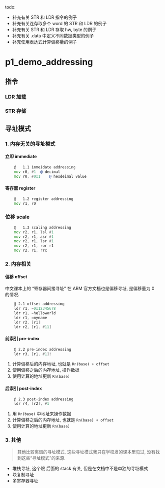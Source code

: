 todo:

- 补充有关 STR 和 LDR 指令的例子
- 补充有关连存取多个 word 的 STR 和 LDR 的例子
- 补充有关 STR 和 LDR 存取 hw, byte 的例子
- 补充有关 .data 中定义不同数据类型的例子
- 补充使用表达式计算偏移量的例子

# p1_demo_addressing

## 指令

### LDR 加载

### STR 存储

## 寻址模式

### 1. 内存无关的寻址模式

#### 立即 immediate

```asm
    @   1.1 immeidate addressing
    mov r0, #1  @ decimal
    mov r0, #0x1    @ hexdeimal value
```

#### 寄存器 register

```asm
    @   1.2 register addressing
    mov r1, r0
```

### 位移 scale

```asm
    @   1.3 scaling addressing
    mov r2, r1, lsl #1
    mov r2, r1, asr #1
    mov r2, r1, lsr #1
    mov r2, r1, ror r1
    mov r2, r1, rrx
```

### 2. 内存相关

#### 偏移 offset

中文课本上的 “寄存器间接寻址” 在 ARM 官方文档也是偏移寻址, 是偏移量为 0 的情况.

```asm
    @ 2.1 offset addressing
    ldr r1, =0x12345678
    ldr r1, =helloworld
    ldr r1, =myname
    ldr r2, [r1]
    ldr r2, [r1, #11]
```

#### 前索引 pre-index

```asm
    @ 2.2 pre-index addressing
    ldr r3, [r1, #1]!
```

1. 计算偏移后的内存地址, 也就是 `Rn(base) + offset`
2. 使用偏移之后的内存地址, 操作数据
3. 使用计算的地址更新 `Rn(base)`

#### 后索引 post-index

```asm
    @ 2.3 post-index addressing
    ldr r4, [r2], #1
```

1. 用 `Rn(base)` 中地址来操作数据
2. 计算偏移之后的内存地址, 也就是 `Rn(base) + offset`
3. 使用计算的地址更新 `Rn(base)`

### 3. 其他

> 其他比较离谱的寻址模式, 这些寻址模式我只在学校发的课本里见过, 没有找到这些“寻址模式”的来源. 

- 堆栈寻址, 这个跟 后面的 stack 有关, 但是在文档中不是单独的寻址模式
- 块复制寻址
- 多寄存器寻址